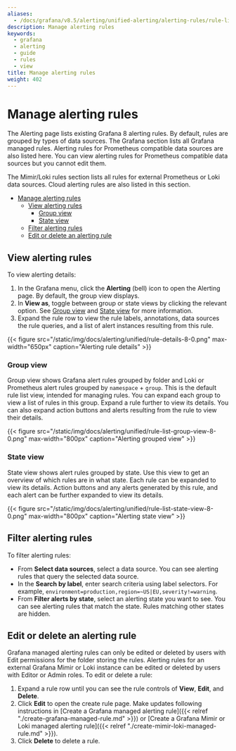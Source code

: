 ```yaml
---
aliases:
  - /docs/grafana/v8.5/alerting/unified-alerting/alerting-rules/rule-list/
description: Manage alerting rules
keywords:
  - grafana
  - alerting
  - guide
  - rules
  - view
title: Manage alerting rules
weight: 402
---
```


# Manage alerting rules

The Alerting page lists existing Grafana 8 alerting rules. By default, rules are grouped by types of data sources. The Grafana section lists all Grafana managed rules. Alerting rules for Prometheus compatible data sources are also listed here. You can view alerting rules for Prometheus compatible data sources but you cannot edit them.

The Mimir/Loki rules section lists all rules for external Prometheus or Loki data sources. Cloud alerting rules are also listed in this section.

- [Manage alerting rules](#manage-alerting-rules)
  - [View alerting rules](#view-alerting-rules)
    - [Group view](#group-view)
    - [State view](#state-view)
  - [Filter alerting rules](#filter-alerting-rules)
  - [Edit or delete an alerting rule](#edit-or-delete-an-alerting-rule)

## View alerting rules

To view alerting details:

1. In the Grafana menu, click the **Alerting** (bell) icon to open the Alerting page. By default, the group view displays.
1. In **View as**, toggle between group or state views by clicking the relevant option. See [Group view](#group-view) and [State view](#state-view) for more information.
1. Expand the rule row to view the rule labels, annotations, data sources the rule queries, and a list of alert instances resulting from this rule.

{{< figure src="/static/img/docs/alerting/unified/rule-details-8-0.png" max-width="650px" caption="Alerting rule details" >}}

### Group view

Group view shows Grafana alert rules grouped by folder and Loki or Prometheus alert rules grouped by `namespace` + `group`. This is the default rule list view, intended for managing rules. You can expand each group to view a list of rules in this group. Expand a rule further to view its details. You can also expand action buttons and alerts resulting from the rule to view their details.

{{< figure src="/static/img/docs/alerting/unified/rule-list-group-view-8-0.png" max-width="800px" caption="Alerting grouped view" >}}

### State view

State view shows alert rules grouped by state. Use this view to get an overview of which rules are in what state. Each rule can be expanded to view its details. Action buttons and any alerts generated by this rule, and each alert can be further expanded to view its details.

{{< figure src="/static/img/docs/alerting/unified/rule-list-state-view-8-0.png" max-width="800px" caption="Alerting state view" >}}

## Filter alerting rules

To filter alerting rules:

- From **Select data sources**, select a data source. You can see alerting rules that query the selected data source.
- In the **Search by label**, enter search criteria using label selectors. For example, `environment=production,region=~US|EU,severity!=warning`.
- From **Filter alerts by state**, select an alerting state you want to see. You can see alerting rules that match the state. Rules matching other states are hidden.

## Edit or delete an alerting rule

Grafana managed alerting rules can only be edited or deleted by users with Edit permissions for the folder storing the rules. Alerting rules for an external Grafana Mimir or Loki instance can be edited or deleted by users with Editor or Admin roles.
To edit or delete a rule:

1. Expand a rule row until you can see the rule controls of **View**, **Edit**, and **Delete**.
1. Click **Edit** to open the create rule page. Make updates following instructions in [Create a Grafana managed alerting rule]({{< relref "./create-grafana-managed-rule.md" >}}) or [Create a Grafana Mimir or Loki managed alerting rule]({{< relref "./create-mimir-loki-managed-rule.md" >}}).
1. Click **Delete** to delete a rule.
